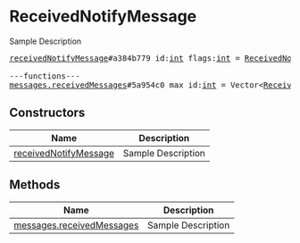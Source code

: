 # ReceivedNotifyMessage

Sample Description

<pre>
<a href="../constructor/receivedNotifyMessage.md">receivedNotifyMessage</a>#a384b779 id:<a href="../type/int.md">int</a> flags:<a href="../type/int.md">int</a> = <a href="../type/ReceivedNotifyMessage.md">ReceivedNotifyMessage</a>;

---functions---
<a href="../method/messages.receivedMessages.md">messages.receivedMessages</a>#5a954c0 max_id:<a href="../type/int.md">int</a> = Vector&lt;<a href="../type/ReceivedNotifyMessage.md">ReceivedNotifyMessage</a>&gt;;
</pre>

## Constructors

| Name | Description |
|------|-------------|
| [receivedNotifyMessage](../constructor/receivedNotifyMessage.md) | Sample Description |

## Methods

| Name | Description |
|------|-------------|
| [messages.receivedMessages](../method/messages.receivedMessages.md) | Sample Description |
